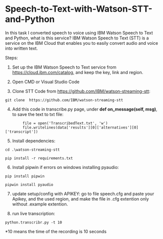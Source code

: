# Speech-to-Text-with-Watson-STT-and-Python

In this task I converted speech to voice using IBM Watson Speech to Text and Python, what is this service? IBM Watson Speech to Text (STT) is a service on the IBM Cloud that enables you to easily convert audio and voice into written text.

Steps:

1. Set up the IBM Watson Speech to Text service from https://cloud.ibm.com/catalog, and keep the key, link and region.

2. Open CMD or Visual Studio Code

3. Clone STT Code from https://github.com/IBM/watson-streaming-stt:
```
git clone  https://github.com/IBM/watson-streaming-stt
```

4. Add this code in transcribe.py page, under **def on_message(self, msg)**, to save the text to txt file:
```
        file = open('TranscribedText.txt', 'w')
        file.writelines(data['results'][0]['alternatives'][0]['transcript'])
```

5.  Install dependencies:
``` 
cd .\watson-streaming-stt
```
```
pip install -r requirements.txt
```

6. Install pipwin if errors on windows installing pyaudio: 
```
pip install pipwin
```
```
pipwin install pyaudio
```

7. update setup/config with APIKEY: go to file speech.cfg and paste your Apikey, and the used region, and make the file in .cfg extention only without .example extention.

8. run live transcription: 
```
python.transcribr.py -t 10
```
*10 means the time of the recording is 10 seconds


